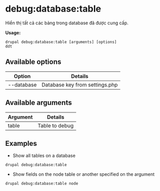 # debug:database:table
Hiển thị tất cả các bảng trong database đã được cung cấp.

**Usage:**
```
drupal debug:database:table [arguments] [options]
ddt
```

## Available options
Option | Details
-------|-------------
--database | Database key from settings.php

## Available arguments
Argument | Details
---------|-------------
table | Table to debug

## Examples
* Show all tables on a database
```
drupal debug:database:table
```
* Show fields on the node table or another specified on the argument
```
drupal debug:database:table node
```
